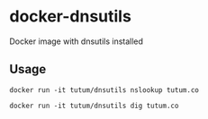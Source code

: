 # docker-dnsutils

Docker image with dnsutils installed


## Usage

	docker run -it tutum/dnsutils nslookup tutum.co

	docker run -it tutum/dnsutils dig tutum.co
